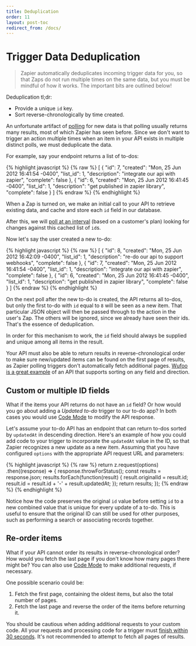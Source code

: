 ```yaml
---
title: Deduplication
order: 11
layout: post-toc
redirect_from: /docs/
---
```


# Trigger Data Deduplication

> Zapier automatically deduplicates incoming trigger data for you, so that Zaps do not run multiple times on the same data, but you must be mindful of how it works. The important bits are outlined below!

Deduplication tl;dr:

*   Provide a unique `id` key.
*   Sort reverse-chronologically by time created.

An unfortunate artifact of [polling](./triggers#polling) for new data is that polling usually returns many results, most of which Zapier has seen before. Since we don't want to trigger an action multiple times when an item in your API exists in multiple distinct polls, we must deduplicate the data.

For example, say your endpoint returns a list of to-dos:

{% highlight javascript %}
{% raw %}
[
  {
    "id": 7,
    "created": "Mon, 25 Jun 2012 16:41:54 -0400",
    "list_id": 1,
    "description": "integrate our api with zapier",
    "complete": false
  },
  {
    "id": 6,
    "created": "Mon, 25 Jun 2012 16:41:45 -0400",
    "list_id": 1,
    "description": "get published in zapier library",
    "complete": false
  }
]
{% endraw %}
{% endhighlight %}

When a Zap is turned on, we make an initial call to your API to retrieve existing data, and cache and store each `id` field in our database.

After this, we will [poll at an interval](https://zapier.com/help/create/basics/learn-key-concepts-in-zapier#step-6) (based on a customer's plan) looking for changes against this cached list of `id`s.

Now let's say the user created a new to-do:

{% highlight javascript %}
{% raw %}
[
  {
    "id": 8,
    "created": "Mon, 25 Jun 2012 16:42:09 -0400",
    "list_id": 1,
    "description": "re-do our api to support webhooks",
    "complete": false
  },
  {
    "id": 7,
    "created": "Mon, 25 Jun 2012 16:41:54 -0400",
    "list_id": 1,
    "description": "integrate our api with zapier",
    "complete": false
  },
  {
    "id": 6,
    "created": "Mon, 25 Jun 2012 16:41:45 -0400",
    "list_id": 1,
    "description": "get published in zapier library",
    "complete": false
  }
]
{% endraw %}
{% endhighlight %}

On the next poll after the new to-do is created, the API returns all to-dos, but only the first to-do with `id` equal to `8` will be seen as a new item. That particular JSON object will then be passed through to the action in the user's Zap. The others will be ignored, since we already have seen their ids. That's the essence of deduplication.

In order for this mechanism to work, the `id` field should always be supplied and unique among all items in the result. 

Your API must also be able to return results in reverse-chronological order to make sure new/updated items can be found on the first page of results, as Zapier polling triggers don't automatically fetch additional pages. [Wufoo is a great example](https://wufoo.github.io/docs/#form-entries) of an API that supports sorting on any field and direction.

## Custom or multiple ID fields

What if the items your API returns do not have an `id` field? Or how would you go about adding a *Updated to-do* trigger to our to-do app? In both cases you would use [Code Mode](./faq#codemode) to modify the API response.

Let's assume your to-do API has an endpoint that can return to-dos sorted by `updatedAt` in descending direction. Here's an example of how you could add code to your trigger to incorporate the `updatedAt` value in the ID, so that Zapier recognizes a new update as a new item. Assuming that you have configured `options` with the appropriate API request URL and parameters:

{% highlight javascript %}
{% raw %}
return z.request(options)
  .then((response) => {
    response.throwForStatus();
    const results = response.json;
    results.forEach(function(result) {
      result.originalId = result.id;
      result.id = result.id + '-' + result.updatedAt;
    });
    return results;
  });
{% endraw %}
{% endhighlight %}

Notice how the code preserves the original `id` value before setting `id` to a new combined value that is unique for every update of a to-do. This is useful to ensure that the original ID can still be used for other purposes, such as performing a search or associating records together.

## Re-order items

What if your API cannot order its results in reverse-chronological order? How would you fetch the last page if you don't know how many pages there might be? You can also use [Code Mode](./faq#codemode) to make additional requests, if necessary.

One possible scenario could be:

1. Fetch the first page, containing the oldest items, but also the total number of pages.
2. Fetch the last page and reverse the order of the items before returning it.

You should be cautious when adding additional requests to your custom code. All your requests and processing code for a trigger must [finish within 30 seconds](./constraints#timeouts-triggers-1). It's not recommended to attempt to fetch all pages of results.

